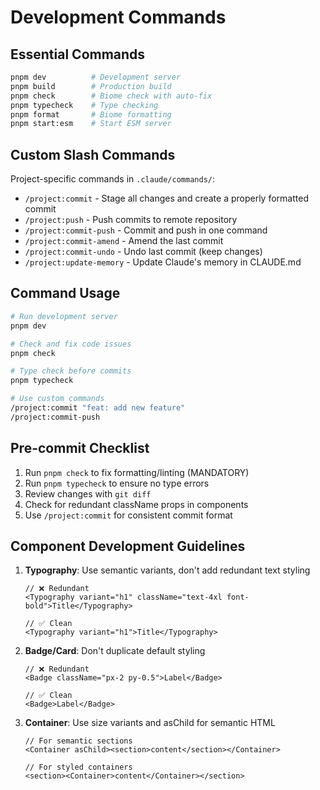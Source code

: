 # Development Commands

## Essential Commands
```bash
pnpm dev          # Development server
pnpm build        # Production build
pnpm check        # Biome check with auto-fix
pnpm typecheck    # Type checking
pnpm format       # Biome formatting
pnpm start:esm    # Start ESM server
```

## Custom Slash Commands
Project-specific commands in `.claude/commands/`:

- `/project:commit` - Stage all changes and create a properly formatted commit
- `/project:push` - Push commits to remote repository
- `/project:commit-push` - Commit and push in one command
- `/project:commit-amend` - Amend the last commit
- `/project:commit-undo` - Undo last commit (keep changes)
- `/project:update-memory` - Update Claude's memory in CLAUDE.md

## Command Usage
```bash
# Run development server
pnpm dev

# Check and fix code issues
pnpm check

# Type check before commits
pnpm typecheck

# Use custom commands
/project:commit "feat: add new feature"
/project:commit-push
```

## Pre-commit Checklist
1. Run `pnpm check` to fix formatting/linting (MANDATORY)
2. Run `pnpm typecheck` to ensure no type errors
3. Review changes with `git diff`
4. Check for redundant className props in components
5. Use `/project:commit` for consistent commit format

## Component Development Guidelines
1. **Typography**: Use semantic variants, don't add redundant text styling
   ```tsx
   // ❌ Redundant
   <Typography variant="h1" className="text-4xl font-bold">Title</Typography>
   
   // ✅ Clean
   <Typography variant="h1">Title</Typography>
   ```

2. **Badge/Card**: Don't duplicate default styling
   ```tsx
   // ❌ Redundant
   <Badge className="px-2 py-0.5">Label</Badge>
   
   // ✅ Clean
   <Badge>Label</Badge>
   ```

3. **Container**: Use size variants and asChild for semantic HTML
   ```tsx
   // For semantic sections
   <Container asChild><section>content</section></Container>
   
   // For styled containers
   <section><Container>content</Container></section>
   ```